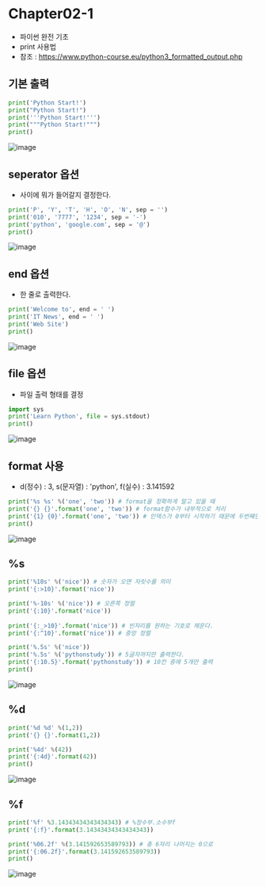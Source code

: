 # Chapter02-1

- 파이썬 완전 기초
- print 사용법
- 참조 : https://www.python-course.eu/python3_formatted_output.php

## 기본 출력

```python
print('Python Start!')
print("Python Start!")
print('''Python Start!''')
print("""Python Start!""")
print()
```
![image](https://user-images.githubusercontent.com/121333241/210305705-a6d31b62-db99-4a41-ae62-5d541f00bb9c.png)

## seperator 옵션

- 사이에 뭐가 들어갈지 결정한다.

```python
print('P', 'Y', 'T', 'H', 'O', 'N', sep = '')
print('010', '7777', '1234', sep = '-')
print('python', 'google.com', sep = '@')
print()
```
![image](https://user-images.githubusercontent.com/121333241/210305825-a27428d5-a46d-47e9-b64b-f9462931bfdb.png)

## end 옵션

- 한 줄로 출력한다.

```python
print('Welcome to', end = ' ')
print('IT News', end = ' ')
print('Web Site')
print()
```
![image](https://user-images.githubusercontent.com/121333241/210305899-14765286-9707-417f-b35e-212a8f452e9c.png)

## file 옵션 

- 파일 출력 형태를 결정

```python
import sys
print('Learn Python', file = sys.stdout)
print()
```
![image](https://user-images.githubusercontent.com/121333241/210305940-56afcc53-e53a-43e9-ae2e-389cb595cf04.png)


## format 사용

- d(정수) : 3, s(문자열) : 'python', f(실수) : 3.141592

```python
print('%s %s' %('one', 'two')) # format을 정확하게 알고 있을 때
print('{} {}'.format('one', 'two')) # format함수가 내부적으로 처리
print('{1} {0}'.format('one', 'two')) # 인덱스가 0부터 시작하기 때문에 두번째인 {1}에 해당하는 two가 앞에 온다.
print()
```
![image](https://user-images.githubusercontent.com/121333241/210306151-4fd4366e-7bf5-4c4e-a9d1-90b32b70f252.png)

## %s

```python
print('%10s' %('nice')) # 숫자가 오면 자릿수를 의미
print('{:>10}'.format('nice'))

print('%-10s' %('nice')) # 오른쪽 정렬
print('{:10}'.format('nice'))
 
print('{:_>10}'.format('nice')) # 빈자리를 원하는 기호로 채운다.
print('{:^10}'.format('nice')) # 중앙 정렬

print('%.5s' %('nice'))
print('%.5s' %('pythonstudy')) # 5글자까지만 출력한다.
print('{:10.5}'.format('pythonstudy')) # 10칸 중에 5개만 출력
print()
```
![image](https://user-images.githubusercontent.com/121333241/210306235-46e109a3-5737-49e5-aa3e-87ff87fa3186.png)


## %d

```python
print('%d %d' %(1,2))
print('{} {}'.format(1,2))

print('%4d' %(42))
print('{:4d}'.format(42))
print()
```
![image](https://user-images.githubusercontent.com/121333241/210306257-1e20a135-cb53-4ff9-82dc-fab5ca82ad26.png)

## %f

```python
print('%f' %3.14343434343434343) # %정수부.소수부f
print('{:f}'.format(3.14343434343434343))

print('%06.2f' %(3.141592653589793)) # 총 6자리 나머지는 0으로
print('{:06.2f}'.format(3.141592653589793))
print()
```
![image](https://user-images.githubusercontent.com/121333241/210306287-a3202e7b-db80-4d73-9295-9f46d24e6a2a.png)
